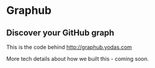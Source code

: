 # Graphub
## Discover your GitHub graph

This is the code behind http://graphub.yodas.com

More tech details about how we built this - coming soon.